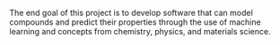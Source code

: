 The end goal of this project is to develop software that can model compounds and predict their properties through the use of machine learning
and concepts from chemistry, physics, and materials science.
